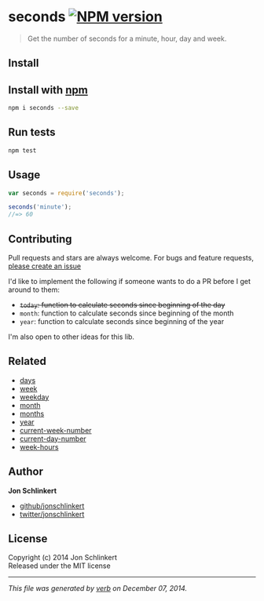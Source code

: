 # seconds [![NPM version](https://badge.fury.io/js/seconds.svg)](http://badge.fury.io/js/seconds)

> Get the number of seconds for a minute, hour, day and week.

## Install
## Install with [npm](npmjs.org)

```bash
npm i seconds --save
```

## Run tests

```bash
npm test
```

## Usage

```js
var seconds = require('seconds');

seconds('minute');
//=> 60
```

## Contributing
Pull requests and stars are always welcome. For bugs and feature requests, [please create an issue](https://github.com/jonschlinkert/seconds/issues)

I'd like to implement the following if someone wants to do a PR before I get around to them:

 - ~~`today`: function to calculate seconds since beginning of the day~~
 - `month`: function to calculate seconds since beginning of the month
 - `year`: function to calculate seconds since beginning of the year

I'm also open to other ideas for this lib.

## Related

- [days](https://github.com/jonschlinkert/days)
- [week](https://github.com/jonschlinkert/week)
- [weekday](https://github.com/jonschlinkert/weekday)
- [month](https://github.com/jonschlinkert/month)
- [months](https://github.com/jonschlinkert/months)
- [year](https://github.com/jonschlinkert/year)
- [current-week-number](https://github.com/tunnckoCore/current-week-number)
- [current-day-number](https://github.com/tunnckoCore/current-day-number)
- [week-hours](https://github.com/tunnckoCore/week-hours)

## Author

**Jon Schlinkert**
 
+ [github/jonschlinkert](https://github.com/jonschlinkert)
+ [twitter/jonschlinkert](http://twitter.com/jonschlinkert) 

## License
Copyright (c) 2014 Jon Schlinkert  
Released under the MIT license

***

_This file was generated by [verb](https://github.com/assemble/verb) on December 07, 2014._